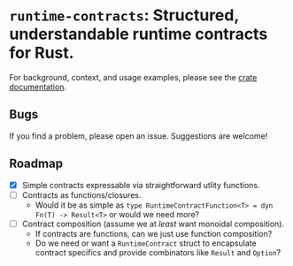 # `runtime-contracts`: Structured, understandable runtime contracts for Rust.

For background, context, and usage examples, please see the [crate documentation](https://docs.rs/runtime-contracts/latest/runtime_contracts/).

## Bugs

If you find a problem, please open an issue. Suggestions are welcome!

## Roadmap

- [x] Simple contracts expressable via straightforward utlity functions.
- [ ] Contracts as functions/closures.
  - Would it be as simple as `type RuntimeContractFunction<T> = dyn Fn(T) -> Result<T>` or would we need more?
- [ ] Contract composition (assume we at _least_ want monoidal composition).
  - If contracts are functions, can we just use function composition?
  - Do we need or want a `RuntimeContract` struct to encapsulate contract specifics and provide combinators like `Result` and `Option`?
